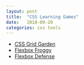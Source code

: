 ```yaml
---
layout: post
title:  "CSS Learning Games"
date:   2018-09-20
categories: css tools
---
```


* [CSS Grid Garden](http://cssgridgarden.com/)
* [Flexbox Froggy](https://flexboxfroggy.com/)
* [Flexbox Defense](http://www.flexboxdefense.com/)